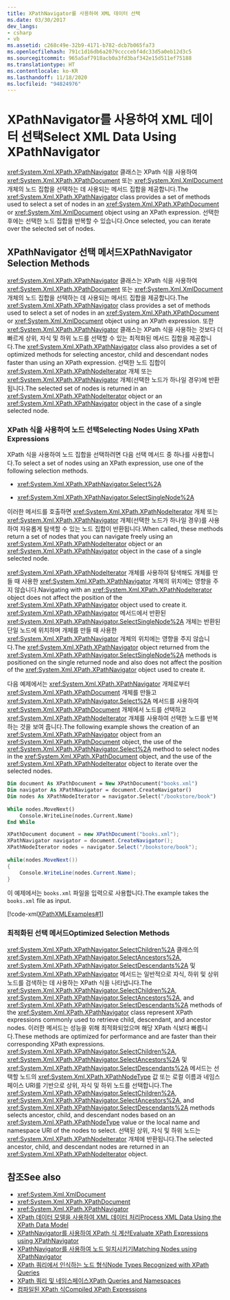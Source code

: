 ```yaml
---
title: XPathNavigator를 사용하여 XML 데이터 선택
ms.date: 03/30/2017
dev_langs:
- csharp
- vb
ms.assetid: c268c49e-32b9-4171-b782-dcb7b065fa73
ms.openlocfilehash: 791c1d16db6a2079ccccebf4dc33d5a0eb12d3c5
ms.sourcegitcommit: 965a5af7918acb0a3fd3baf342e15d511ef75188
ms.translationtype: HT
ms.contentlocale: ko-KR
ms.lasthandoff: 11/18/2020
ms.locfileid: "94824976"
---
```

# <a name="select-xml-data-using-xpathnavigator"></a><span data-ttu-id="c7b4b-102">XPathNavigator를 사용하여 XML 데이터 선택</span><span class="sxs-lookup"><span data-stu-id="c7b4b-102">Select XML Data Using XPathNavigator</span></span>
<span data-ttu-id="c7b4b-103"><xref:System.Xml.XPath.XPathNavigator> 클래스는 XPath 식을 사용하여 <xref:System.Xml.XPath.XPathDocument> 또는 <xref:System.Xml.XmlDocument> 개체의 노드 집합을 선택하는 데 사용되는 메서드 집합을 제공합니다.</span><span class="sxs-lookup"><span data-stu-id="c7b4b-103">The <xref:System.Xml.XPath.XPathNavigator> class provides a set of methods used to select a set of nodes in an <xref:System.Xml.XPath.XPathDocument> or <xref:System.Xml.XmlDocument> object using an XPath expression.</span></span> <span data-ttu-id="c7b4b-104">선택한 후에는 선택한 노드 집합을 반복할 수 있습니다.</span><span class="sxs-lookup"><span data-stu-id="c7b4b-104">Once selected, you can iterate over the selected set of nodes.</span></span>  
  
## <a name="xpathnavigator-selection-methods"></a><span data-ttu-id="c7b4b-105">XPathNavigator 선택 메서드</span><span class="sxs-lookup"><span data-stu-id="c7b4b-105">XPathNavigator Selection Methods</span></span>  
 <span data-ttu-id="c7b4b-106"><xref:System.Xml.XPath.XPathNavigator> 클래스는 XPath 식을 사용하여 <xref:System.Xml.XPath.XPathDocument> 또는 <xref:System.Xml.XmlDocument> 개체의 노드 집합을 선택하는 데 사용되는 메서드 집합을 제공합니다.</span><span class="sxs-lookup"><span data-stu-id="c7b4b-106">The <xref:System.Xml.XPath.XPathNavigator> class provides a set of methods used to select a set of nodes in an <xref:System.Xml.XPath.XPathDocument> or <xref:System.Xml.XmlDocument> object using an XPath expression.</span></span> <span data-ttu-id="c7b4b-107">또한 <xref:System.Xml.XPath.XPathNavigator> 클래스는 XPath 식을 사용하는 것보다 더 빠르게 상위, 자식 및 하위 노드를 선택할 수 있는 최적화된 메서드 집합을 제공합니다.</span><span class="sxs-lookup"><span data-stu-id="c7b4b-107">The <xref:System.Xml.XPath.XPathNavigator> class also provides a set of optimized methods for selecting ancestor, child and descendant nodes faster than using an XPath expression.</span></span> <span data-ttu-id="c7b4b-108">선택한 노드 집합이 <xref:System.Xml.XPath.XPathNodeIterator> 개체 또는 <xref:System.Xml.XPath.XPathNavigator> 개체(선택한 노드가 하나일 경우)에 반환됩니다.</span><span class="sxs-lookup"><span data-stu-id="c7b4b-108">The selected set of nodes is returned in an <xref:System.Xml.XPath.XPathNodeIterator> object or an <xref:System.Xml.XPath.XPathNavigator> object in the case of a single selected node.</span></span>  
  
### <a name="selecting-nodes-using-xpath-expressions"></a><span data-ttu-id="c7b4b-109">XPath 식을 사용하여 노드 선택</span><span class="sxs-lookup"><span data-stu-id="c7b4b-109">Selecting Nodes Using XPath Expressions</span></span>  
 <span data-ttu-id="c7b4b-110">XPath 식을 사용하여 노드 집합을 선택하려면 다음 선택 메서드 중 하나를 사용합니다.</span><span class="sxs-lookup"><span data-stu-id="c7b4b-110">To select a set of nodes using an XPath expression, use one of the following selection methods.</span></span>  
  
- <xref:System.Xml.XPath.XPathNavigator.Select%2A>  
  
- <xref:System.Xml.XPath.XPathNavigator.SelectSingleNode%2A>  
  
 <span data-ttu-id="c7b4b-111">이러한 메서드를 호출하면 <xref:System.Xml.XPath.XPathNodeIterator> 개체 또는 <xref:System.Xml.XPath.XPathNavigator> 개체(선택한 노드가 하나일 경우)를 사용하여 자유롭게 탐색할 수 있는 노드 집합이 반환됩니다.</span><span class="sxs-lookup"><span data-stu-id="c7b4b-111">When called, these methods return a set of nodes that you can navigate freely using an <xref:System.Xml.XPath.XPathNodeIterator> object or an <xref:System.Xml.XPath.XPathNavigator> object in the case of a single selected node.</span></span>  
  
 <span data-ttu-id="c7b4b-112"><xref:System.Xml.XPath.XPathNodeIterator> 개체를 사용하여 탐색해도 개체를 만들 때 사용한 <xref:System.Xml.XPath.XPathNavigator> 개체의 위치에는 영향을 주지 않습니다.</span><span class="sxs-lookup"><span data-stu-id="c7b4b-112">Navigating with an <xref:System.Xml.XPath.XPathNodeIterator> object does not affect the position of the <xref:System.Xml.XPath.XPathNavigator> object used to create it.</span></span> <span data-ttu-id="c7b4b-113"><xref:System.Xml.XPath.XPathNavigator> 메서드에서 반환된 <xref:System.Xml.XPath.XPathNavigator.SelectSingleNode%2A> 개체는 반환된 단일 노드에 위치하며 개체를 만들 때 사용한 <xref:System.Xml.XPath.XPathNavigator> 개체의 위치에는 영향을 주지 않습니다.</span><span class="sxs-lookup"><span data-stu-id="c7b4b-113">The <xref:System.Xml.XPath.XPathNavigator> object returned from the <xref:System.Xml.XPath.XPathNavigator.SelectSingleNode%2A> methods is positioned on the single returned node and also does not affect the position of the <xref:System.Xml.XPath.XPathNavigator> object used to create it.</span></span>  
  
 <span data-ttu-id="c7b4b-114">다음 예제에서는 <xref:System.Xml.XPath.XPathNavigator> 개체로부터 <xref:System.Xml.XPath.XPathDocument> 개체를 만들고 <xref:System.Xml.XPath.XPathNavigator.Select%2A> 메서드를 사용하여 <xref:System.Xml.XPath.XPathDocument> 개체에서 노드를 선택하고 <xref:System.Xml.XPath.XPathNodeIterator> 개체를 사용하여 선택한 노드를 반복하는 것을 보여 줍니다.</span><span class="sxs-lookup"><span data-stu-id="c7b4b-114">The following example shows the creation of an <xref:System.Xml.XPath.XPathNavigator> object from an <xref:System.Xml.XPath.XPathDocument> object, the use of the <xref:System.Xml.XPath.XPathNavigator.Select%2A> method to select nodes in the <xref:System.Xml.XPath.XPathDocument> object, and the use of the <xref:System.Xml.XPath.XPathNodeIterator> object to iterate over the selected nodes.</span></span>  
  
```vb  
Dim document As XPathDocument = New XPathDocument("books.xml")  
Dim navigator As XPathNavigator = document.CreateNavigator()  
Dim nodes As XPathNodeIterator = navigator.Select("/bookstore/book")  
  
While nodes.MoveNext()  
    Console.WriteLine(nodes.Current.Name)  
End While  
```  
  
```csharp  
XPathDocument document = new XPathDocument("books.xml");  
XPathNavigator navigator = document.CreateNavigator();  
XPathNodeIterator nodes = navigator.Select("/bookstore/book");  
  
while(nodes.MoveNext())  
{  
    Console.WriteLine(nodes.Current.Name);  
}  
```  
  
 <span data-ttu-id="c7b4b-115">이 예제에서는 `books.xml` 파일을 입력으로 사용합니다.</span><span class="sxs-lookup"><span data-stu-id="c7b4b-115">The example takes the `books.xml` file as input.</span></span>  
  
 [!code-xml[XPathXMLExamples#1](../../../../samples/snippets/xml/VS_Snippets_Data/XPathXMLExamples/XML/books.xml#1)]  
  
### <a name="optimized-selection-methods"></a><span data-ttu-id="c7b4b-116">최적화된 선택 메서드</span><span class="sxs-lookup"><span data-stu-id="c7b4b-116">Optimized Selection Methods</span></span>  
 <span data-ttu-id="c7b4b-117"><xref:System.Xml.XPath.XPathNavigator.SelectChildren%2A> 클래스의 <xref:System.Xml.XPath.XPathNavigator.SelectAncestors%2A>, <xref:System.Xml.XPath.XPathNavigator.SelectDescendants%2A> 및 <xref:System.Xml.XPath.XPathNavigator> 메서드는 일반적으로 자식, 하위 및 상위 노드를 검색하는 데 사용하는 XPath 식을 나타냅니다.</span><span class="sxs-lookup"><span data-stu-id="c7b4b-117">The <xref:System.Xml.XPath.XPathNavigator.SelectChildren%2A>, <xref:System.Xml.XPath.XPathNavigator.SelectAncestors%2A>, and <xref:System.Xml.XPath.XPathNavigator.SelectDescendants%2A> methods of the <xref:System.Xml.XPath.XPathNavigator> class represent XPath expressions commonly used to retrieve child, descendant, and ancestor nodes.</span></span> <span data-ttu-id="c7b4b-118">이러한 메서드는 성능을 위해 최적화되었으며 해당 XPath 식보다 빠릅니다.</span><span class="sxs-lookup"><span data-stu-id="c7b4b-118">These methods are optimized for performance and are faster than their corresponding XPath expressions.</span></span> <span data-ttu-id="c7b4b-119"><xref:System.Xml.XPath.XPathNavigator.SelectChildren%2A>, <xref:System.Xml.XPath.XPathNavigator.SelectAncestors%2A> 및 <xref:System.Xml.XPath.XPathNavigator.SelectDescendants%2A> 메서드는 선택할 노드의 <xref:System.Xml.XPath.XPathNodeType> 값 또는 로컬 이름과 네임스페이스 URI를 기반으로 상위, 자식 및 하위 노드를 선택합니다.</span><span class="sxs-lookup"><span data-stu-id="c7b4b-119">The <xref:System.Xml.XPath.XPathNavigator.SelectChildren%2A>, <xref:System.Xml.XPath.XPathNavigator.SelectAncestors%2A>, and <xref:System.Xml.XPath.XPathNavigator.SelectDescendants%2A> methods selects ancestor, child, and descendant nodes based on an <xref:System.Xml.XPath.XPathNodeType> value or the local name and namespace URI of the nodes to select.</span></span> <span data-ttu-id="c7b4b-120">선택된 상위, 자식 및 하위 노드는 <xref:System.Xml.XPath.XPathNodeIterator> 개체에 반환됩니다.</span><span class="sxs-lookup"><span data-stu-id="c7b4b-120">The selected ancestor, child, and descendant nodes are returned in an <xref:System.Xml.XPath.XPathNodeIterator> object.</span></span>  
  
## <a name="see-also"></a><span data-ttu-id="c7b4b-121">참조</span><span class="sxs-lookup"><span data-stu-id="c7b4b-121">See also</span></span>

- <xref:System.Xml.XmlDocument>
- <xref:System.Xml.XPath.XPathDocument>
- <xref:System.Xml.XPath.XPathNavigator>
- [<span data-ttu-id="c7b4b-122">XPath 데이터 모델을 사용하여 XML 데이터 처리</span><span class="sxs-lookup"><span data-stu-id="c7b4b-122">Process XML Data Using the XPath Data Model</span></span>](process-xml-data-using-the-xpath-data-model.md)
- [<span data-ttu-id="c7b4b-123">XPathNavigator를 사용하여 XPath 식 계산</span><span class="sxs-lookup"><span data-stu-id="c7b4b-123">Evaluate XPath Expressions using XPathNavigator</span></span>](evaluate-xpath-expressions-using-xpathnavigator.md)
- [<span data-ttu-id="c7b4b-124">XPathNavigator를 사용하여 노드 일치시키기</span><span class="sxs-lookup"><span data-stu-id="c7b4b-124">Matching Nodes using XPathNavigator</span></span>](matching-nodes-using-xpathnavigator.md)
- [<span data-ttu-id="c7b4b-125">XPath 쿼리에서 인식하는 노드 형식</span><span class="sxs-lookup"><span data-stu-id="c7b4b-125">Node Types Recognized with XPath Queries</span></span>](node-types-recognized-with-xpath-queries.md)
- [<span data-ttu-id="c7b4b-126">XPath 쿼리 및 네임스페이스</span><span class="sxs-lookup"><span data-stu-id="c7b4b-126">XPath Queries and Namespaces</span></span>](xpath-queries-and-namespaces.md)
- [<span data-ttu-id="c7b4b-127">컴파일된 XPath 식</span><span class="sxs-lookup"><span data-stu-id="c7b4b-127">Compiled XPath Expressions</span></span>](compiled-xpath-expressions.md)
